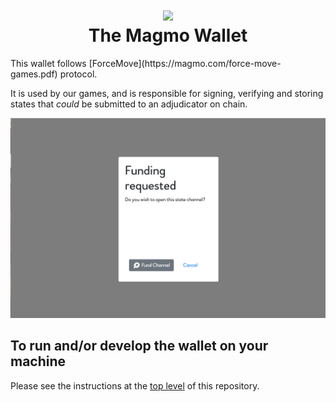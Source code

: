 <h1 align="center">
<div><img src="../../magmo-fireball.svg"> </div>
The Magmo Wallet
</h1>
This wallet follows [ForceMove](https://magmo.com/force-move-games.pdf) protocol.

It is used by our games, and is responsible for signing, verifying and storing states that _could_ be submitted to an adjudicator on chain.

![splash](./screens.png 'screens')

## To run and/or develop the wallet on your machine

Please see the instructions at the [top level](https://github.com/magmo/apps) of this repository.
